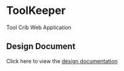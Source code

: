 # ToolKeeper
Tool Crib Web Application

## Design Document
Click here to view the [design documentation](designDocument/index.md)